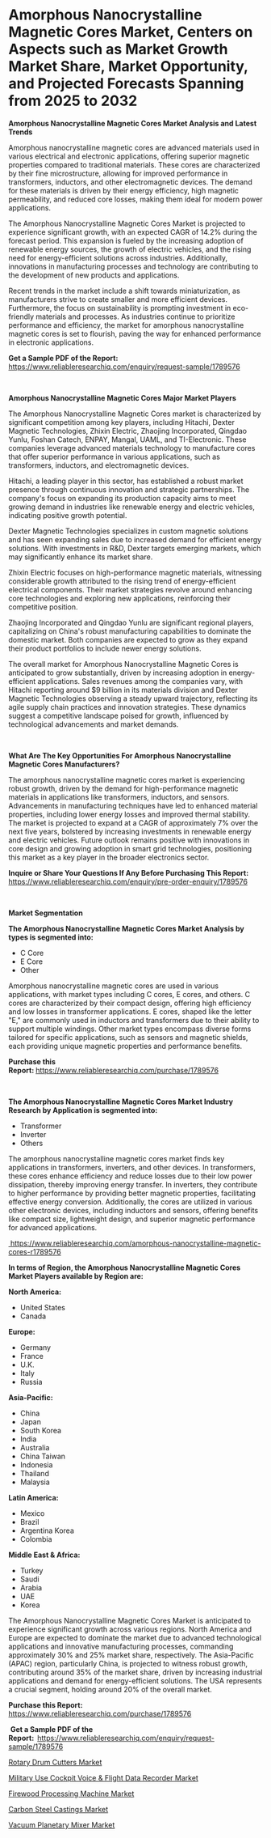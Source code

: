 <p><h1>Amorphous Nanocrystalline Magnetic Cores Market, Centers on Aspects such as Market Growth Market Share, Market Opportunity, and Projected Forecasts Spanning from 2025 to 2032</h1></p><p><strong>Amorphous Nanocrystalline Magnetic Cores Market Analysis and Latest Trends</strong></p>
<p><p>Amorphous nanocrystalline magnetic cores are advanced materials used in various electrical and electronic applications, offering superior magnetic properties compared to traditional materials. These cores are characterized by their fine microstructure, allowing for improved performance in transformers, inductors, and other electromagnetic devices. The demand for these materials is driven by their energy efficiency, high magnetic permeability, and reduced core losses, making them ideal for modern power applications.</p><p>The Amorphous Nanocrystalline Magnetic Cores Market is projected to experience significant growth, with an expected CAGR of 14.2% during the forecast period. This expansion is fueled by the increasing adoption of renewable energy sources, the growth of electric vehicles, and the rising need for energy-efficient solutions across industries. Additionally, innovations in manufacturing processes and technology are contributing to the development of new products and applications.</p><p>Recent trends in the market include a shift towards miniaturization, as manufacturers strive to create smaller and more efficient devices. Furthermore, the focus on sustainability is prompting investment in eco-friendly materials and processes. As industries continue to prioritize performance and efficiency, the market for amorphous nanocrystalline magnetic cores is set to flourish, paving the way for enhanced performance in electronic applications.</p></p>
<p><strong>Get a Sample PDF of the Report:&nbsp;</strong> <a href="https://www.reliableresearchiq.com/enquiry/request-sample/1789576?utm_campaign=3139&utm_medium=2&utm_source=Github&utm_content=ia&utm_term=25032025&utm_id=amorphous-nanocrystalline-magnetic-cores">https://www.reliableresearchiq.com/enquiry/request-sample/1789576</a></p>
<p>&nbsp;</p>
<p><strong>Amorphous Nanocrystalline Magnetic Cores Major Market Players</strong></p>
<p><p>The Amorphous Nanocrystalline Magnetic Cores market is characterized by significant competition among key players, including Hitachi, Dexter Magnetic Technologies, Zhixin Electric, Zhaojing Incorporated, Qingdao Yunlu, Foshan Catech, ENPAY, Mangal, UAML, and TI-Electronic. These companies leverage advanced materials technology to manufacture cores that offer superior performance in various applications, such as transformers, inductors, and electromagnetic devices.</p><p>Hitachi, a leading player in this sector, has established a robust market presence through continuous innovation and strategic partnerships. The company's focus on expanding its production capacity aims to meet growing demand in industries like renewable energy and electric vehicles, indicating positive growth potential.</p><p>Dexter Magnetic Technologies specializes in custom magnetic solutions and has seen expanding sales due to increased demand for efficient energy solutions. With investments in R&D, Dexter targets emerging markets, which may significantly enhance its market share.</p><p>Zhixin Electric focuses on high-performance magnetic materials, witnessing considerable growth attributed to the rising trend of energy-efficient electrical components. Their market strategies revolve around enhancing core technologies and exploring new applications, reinforcing their competitive position.</p><p>Zhaojing Incorporated and Qingdao Yunlu are significant regional players, capitalizing on China's robust manufacturing capabilities to dominate the domestic market. Both companies are expected to grow as they expand their product portfolios to include newer energy solutions.</p><p>The overall market for Amorphous Nanocrystalline Magnetic Cores is anticipated to grow substantially, driven by increasing adoption in energy-efficient applications. Sales revenues among the companies vary, with Hitachi reporting around $9 billion in its materials division and Dexter Magnetic Technologies observing a steady upward trajectory, reflecting its agile supply chain practices and innovation strategies. These dynamics suggest a competitive landscape poised for growth, influenced by technological advancements and market demands.</p></p>
<p>&nbsp;</p>
<p><strong>What Are The Key Opportunities For Amorphous Nanocrystalline Magnetic Cores Manufacturers?</strong></p>
<p><p>The amorphous nanocrystalline magnetic cores market is experiencing robust growth, driven by the demand for high-performance magnetic materials in applications like transformers, inductors, and sensors. Advancements in manufacturing techniques have led to enhanced material properties, including lower energy losses and improved thermal stability. The market is projected to expand at a CAGR of approximately 7% over the next five years, bolstered by increasing investments in renewable energy and electric vehicles. Future outlook remains positive with innovations in core design and growing adoption in smart grid technologies, positioning this market as a key player in the broader electronics sector.</p></p>
<p><strong>Inquire or Share Your Questions If Any Before Purchasing This Report:</strong> <a href="https://www.reliableresearchiq.com/enquiry/pre-order-enquiry/1789576?utm_campaign=3139&utm_medium=2&utm_source=Github&utm_content=ia&utm_term=25032025&utm_id=amorphous-nanocrystalline-magnetic-cores">https://www.reliableresearchiq.com/enquiry/pre-order-enquiry/1789576</a></p>
<p>&nbsp;</p>
<p><strong>Market Segmentation</strong></p>
<p><strong>The Amorphous Nanocrystalline Magnetic Cores Market Analysis by types is segmented into:</strong></p>
<p><ul><li>C Core</li><li>E Core</li><li>Other</li></ul></p>
<p><p>Amorphous nanocrystalline magnetic cores are used in various applications, with market types including C cores, E cores, and others. C cores are characterized by their compact design, offering high efficiency and low losses in transformer applications. E cores, shaped like the letter "E," are commonly used in inductors and transformers due to their ability to support multiple windings. Other market types encompass diverse forms tailored for specific applications, such as sensors and magnetic shields, each providing unique magnetic properties and performance benefits.</p></p>
<p><strong>Purchase this Report:&nbsp;</strong><a href="https://www.reliableresearchiq.com/purchase/1789576?utm_campaign=3139&utm_medium=2&utm_source=Github&utm_content=ia&utm_term=25032025&utm_id=amorphous-nanocrystalline-magnetic-cores">https://www.reliableresearchiq.com/purchase/1789576</a></p>
<p>&nbsp;</p>
<p><strong>The Amorphous Nanocrystalline Magnetic Cores Market Industry Research by Application is segmented into:</strong></p>
<p><ul><li>Transformer</li><li>Inverter</li><li>Others</li></ul></p>
<p><p>The amorphous nanocrystalline magnetic cores market finds key applications in transformers, inverters, and other devices. In transformers, these cores enhance efficiency and reduce losses due to their low power dissipation, thereby improving energy transfer. In inverters, they contribute to higher performance by providing better magnetic properties, facilitating effective energy conversion. Additionally, the cores are utilized in various other electronic devices, including inductors and sensors, offering benefits like compact size, lightweight design, and superior magnetic performance for advanced applications.</p></p>
<p><a href="https://www.reliableresearchiq.com/amorphous-nanocrystalline-magnetic-cores-r1789576?utm_campaign=3139&utm_medium=2&utm_source=Github&utm_content=ia&utm_term=25032025&utm_id=amorphous-nanocrystalline-magnetic-cores">&nbsp;https://www.reliableresearchiq.com/amorphous-nanocrystalline-magnetic-cores-r1789576</a></p>
<p><strong>In terms of Region, the Amorphous Nanocrystalline Magnetic Cores Market Players available by Region are:</strong></p>
<p>
    <p> <strong> North America: </strong>
        <ul>
            <li>United States</li>
            <li>Canada</li>
        </ul>
        </p> 
    <p> <strong> Europe: </strong>
        <ul>
            <li>Germany</li>
            <li>France</li>
            <li>U.K.</li>
            <li>Italy</li>
            <li>Russia</li>
        </ul>
        </p> 
    <p> <strong> Asia-Pacific: </strong>
        <ul>
            <li>China</li>
            <li>Japan</li>
            <li>South Korea</li>
            <li>India</li>
            <li>Australia</li>
            <li>China Taiwan</li>
            <li>Indonesia</li>
            <li>Thailand</li>
            <li>Malaysia</li>
        </ul>
        </p> 
    <p> <strong> Latin America: </strong>
        <ul>
            <li>Mexico</li>
            <li>Brazil</li>
            <li>Argentina Korea</li>
            <li>Colombia</li>
        </ul>
        </p> 
    <p> <strong> Middle East & Africa: </strong>
        <ul>
            <li>Turkey</li>
            <li>Saudi</li>
            <li>Arabia</li>
            <li>UAE</li>
            <li>Korea</li>
        </ul>
    </p>
    </p>
<p><p>The Amorphous Nanocrystalline Magnetic Cores Market is anticipated to experience significant growth across various regions. North America and Europe are expected to dominate the market due to advanced technological applications and innovative manufacturing processes, commanding approximately 30% and 25% market share, respectively. The Asia-Pacific (APAC) region, particularly China, is projected to witness robust growth, contributing around 35% of the market share, driven by increasing industrial applications and demand for energy-efficient solutions. The USA represents a crucial segment, holding around 20% of the overall market.</p></p>
<p><strong>Purchase this Report: </strong><a href="https://www.reliableresearchiq.com/purchase/1789576?utm_campaign=3139&utm_medium=2&utm_source=Github&utm_content=ia&utm_term=25032025&utm_id=amorphous-nanocrystalline-magnetic-cores">https://www.reliableresearchiq.com/purchase/1789576</a></p>
<p>&nbsp;<strong>Get a Sample PDF of the Report:&nbsp;&nbsp;</strong><a href="https://www.reliableresearchiq.com/enquiry/request-sample/1789576?utm_campaign=3139&utm_medium=2&utm_source=Github&utm_content=ia&utm_term=25032025&utm_id=amorphous-nanocrystalline-magnetic-cores">https://www.reliableresearchiq.com/enquiry/request-sample/1789576</a></p>
<p><strong></strong></p>
<p><p><a href="https://www.linkedin.com/pulse/rotary-drum-cutters-market-research-report-identifying-suhpe?utm_campaign=3139&utm_medium=2&utm_source=Github&utm_content=ia&utm_term=25032025&utm_id=amorphous-nanocrystalline-magnetic-cores">Rotary Drum Cutters Market</a></p><p><a href="https://github.com/ziwersekos/Market-Research-Report-List-1/blob/main/military-use-cockpit-voice-flight-data-recorder-market.md?utm_campaign=3139&utm_medium=2&utm_source=Github&utm_content=ia&utm_term=25032025&utm_id=amorphous-nanocrystalline-magnetic-cores">Military Use Cockpit Voice & Flight Data Recorder Market</a></p><p><a href="https://www.linkedin.com/pulse/aglobalfirewood-processing-machine-market-study-including-r9h1f?utm_campaign=3139&utm_medium=2&utm_source=Github&utm_content=ia&utm_term=25032025&utm_id=amorphous-nanocrystalline-magnetic-cores">Firewood Processing Machine Market</a></p><p><a href="https://www.linkedin.com/pulse/carbon-steel-castings-market-analysis-size-dynamics-expected-k1iyf?utm_campaign=3139&utm_medium=2&utm_source=Github&utm_content=ia&utm_term=25032025&utm_id=amorphous-nanocrystalline-magnetic-cores">Carbon Steel Castings Market</a></p><p><a href="https://www.linkedin.com/pulse/vacuum-planetary-mixer-market-global-regional-analysis-ogpye?utm_campaign=3139&utm_medium=2&utm_source=Github&utm_content=ia&utm_term=25032025&utm_id=amorphous-nanocrystalline-magnetic-cores">Vacuum Planetary Mixer Market</a></p></p>